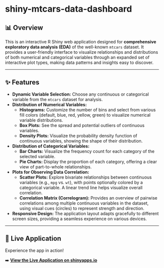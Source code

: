 # shiny-mtcars-data-dashboard

## 📊 Overview

This is an interactive R Shiny web application designed for **comprehensive exploratory data analysis (EDA)** of the well-known `mtcars` dataset. It provides a user-friendly interface to visualize relationships and distributions of both numerical and categorical variables through an expanded set of interactive plot types, making data patterns and insights easy to discover.

---

## ✨ Features

* **Dynamic Variable Selection:** Choose any continuous or categorical variable from the `mtcars` dataset for analysis.
* **Distribution of Numerical Variables:**
    * **Histograms:** Customize the number of bins and select from various fill colors (default, blue, red, yellow, green) to visualize numerical variable distributions.
    * **Box Plots:** See the spread and potential outliers of continuous variables.
    * **Density Plots:** Visualize the probability density function of continuous variables, showing the shape of their distribution.
* **Distribution of Categorical Variables:**
    * **Bar Charts:** Visualize the frequency count for each category of the selected variable.
    * **Pie Charts:** Display the proportion of each category, offering a clear view of part-to-whole relationships.
* **Plots for Observing Data Correlation:**
    * **Scatter Plots:** Explore bivariate relationships between continuous variables (e.g., `mpg` vs. `wt`), with points optionally colored by a categorical variable. A linear trend line helps visualize overall correlation.
    * **Correlation Matrix (Correlogram):** Provides an overview of pairwise correlations among multiple continuous variables in the dataset, using visual cues (circles) to represent strength and direction.
* **Responsive Design:** The application layout adapts gracefully to different screen sizes, providing a seamless experience on various devices.

---

## 🚀 Live Application

Experience the app in action!

➡️ **[View the Live Application on shinyapps.io](https://entityebisu.shinyapps.io/Data_Exploration_Mtcars_with_R_Shiny/)**
